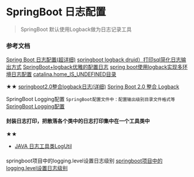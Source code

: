 # SpringBoot 日志配置
> SpringBoot 默认使用Logback做为日志记录工具

### 参考文档
[Spring Boot 日志配置(超详细)](https://blog.csdn.net/inke88/article/details/75007649)
[springboot logback druid）打印sql简化日志输出方式](https://blog.csdn.net/weter_drop/article/details/103088472)
[SpringBoot+logback优雅的配置日志](https://blog.csdn.net/Mrs_chens/article/details/102455216)
[spring boot使用logback实现多环境日志配置](https://blog.csdn.net/vitech/article/details/53812137)
[catalina.home_IS_UNDEFINED目录](http://www.voidcn.com/article/p-wivzffzc-bur.html)

★★
[springboot2.0整合logback日志(详细)](https://www.cnblogs.com/zhangjianbing/p/8992897.html)
[Spring Boot 2.0 整合 Logback](https://www.zhangjianbing.com/archives/38/)

SpringBoot Logging配置
`SpringBoot配置文件中：配置输出级别目录文件格式等`
[SpringBoot Logging配置](https://www.jianshu.com/p/1fa12b92d5c4)


#### 封装日志打印，把散落各个类中的日志打印集中在一个工具类中
★★
- [JAVA 日志工具类LogUtil](https://blog.csdn.net/jifen_black/article/details/98527109)


#### 
springboot项目中的logging.level设置日志级别
[springboot项目中的logging.level设置日志级别](https://www.cnblogs.com/yanguobin/p/11487667.html)

